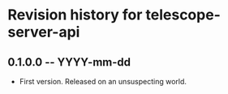# Revision history for telescope-server-api

## 0.1.0.0 -- YYYY-mm-dd

* First version. Released on an unsuspecting world.
